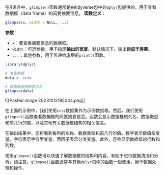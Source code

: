 在R语言中，`glimpse()`函数通常是由tidyverse包中的`dplyr`包提供的，用于查看数据框（data frame）的简要摘要信息。
**函数定义**：
```R
glimpse(x, width = NULL, ...)

```
**参数**：
- `x`：要查看摘要信息的数据框。
- `width`：可选参数，用于指定**输出的宽度**。默认情况下，输出**适应于屏幕**。
- `...`：其他参数，用于传递给底层的`print()`函数。


```R
library(dplyr)

# 准备数据
data <- iris

# 查看数据框摘要信息
glimpse(data)
```
![[Pasted image 20231012195044.png]]


在上面的示例中，我们使用`iris`数据集作为示例数据框。然后，我们使用`glimpse()`函数查看数据框的简要摘要信息。函数会显示数据框的列名、数据类型和前几行的值，以及其他有关数据框结构的相关信息。

在输出结果中，您将看到每列的名称、数据类型和前几行的值。数字表示数值型变量，字符表示字符型变量，而因子表示分类变量。此外，还会显示数据框的行数和列数。

使用`glimpse()`函数可以快速了解数据框的结构和内容，有助于进行数据清洗和分析。请注意，`glimpse()`函数通常与其他`dplyr`包中的函数一起使用，用于数据处理和操作。